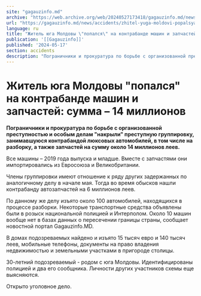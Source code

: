 ```yaml
---
site: "gagauzinfo.md"
archive: "https://web.archive.org/web/20240527173418/gagauzinfo.md/news/accidents/zhitel-yuga-moldovi-popalsya-na-kontrabande-mashin-i-zapchastei-summa-14-millionov"
url: "https://gagauzinfo.md/news/accidents/zhitel-yuga-moldovi-popalsya-na-kontrabande-mashin-i-zapchastei-summa-14-millionov"
language: ru
title: "Житель юга Молдовы \"попался\" на контрабанде машин и запчастей: сумма – 14 миллионов"
publication: '[[Gagauzinfo]]'
published: '2024-05-17'
section: accidents
description: "Пограничники и прокуратура по борьбе с организованной преступностью и особым делам \"накрыли\" преступную группировку, занимавшуюся контрабандой люксовых автомобилей, в том числе на разборку, а также запчастей на сумму около 14 миллионов леев."
---
```


# Житель юга Молдовы "попался" на контрабанде машин и запчастей: сумма – 14 миллионов

**Пограничники и прокуратура по борьбе с организованной преступностью и особым делам "накрыли" преступную группировку, занимавшуюся контрабандой люксовых автомобилей, в том числе на разборку, а также запчастей на сумму около 14 миллионов леев.**

Все машины – 2019 года выпуска и младше. Вместе с запчастями они импортировались из Евросоюза и Великобритании.

Члены группировки имеют отношение к ряду других задержанных по аналогичному делу в начале мая. Тогда во время обысков нашли контрабанду автозапчастей на 6 миллионов леев.

По данному же делу изъято около 100 автомобилей, находящихся в процессе разборки. Некоторые транспортные средства объявлены были в розыск национальной полицией и Интерполом. Около 10 машин вообще нет в базах данных о пересечении границы страны, сообщает новостной портал Gagauzinfo.MD.

В домах подозреваемых найдено и изъято 15 тысяч евро и 140 тысяч леев, мобильные телефоны, документы на право владения недвижимостью и земельными участками в пригороде столицы.

30-летний подозреваемый - родом с юга Молдовы. Идентифицированы полицией и два его сообщника. Личности других участников схемы еще выясняются.

Открыто уголовное дело.